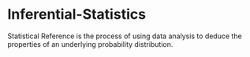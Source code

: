 # Inferential-Statistics
Statistical Reference is the process of using data analysis to deduce the properties of an underlying probability distribution. 
